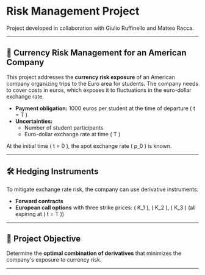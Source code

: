 # Risk Management Project

Project developed in collaboration with Giulio Ruffinello and Matteo Racca.

---

## 💱 Currency Risk Management for an American Company

This project addresses the **currency risk exposure** of an American company organizing trips to the Euro area for students. The company needs to cover costs in euros, which exposes it to fluctuations in the euro-dollar exchange rate.  

- **Payment obligation:** 1000 euros per student at the time of departure \( t = T \)  
- **Uncertainties:**  
  - Number of student participants  
  - Euro-dollar exchange rate at time \( T \)

At the initial time \( t = 0 \), the spot exchange rate \( p_0 \) is known.

---

## 🛠 Hedging Instruments

To mitigate exchange rate risk, the company can use derivative instruments:  

- **Forward contracts**  
- **European call options** with three strike prices: \( K_1 \), \( K_2 \), \( K_3 \) (all expiring at \( t = T \))

---

## 🎯 Project Objective

Determine the **optimal combination of derivatives** that minimizes the company's exposure to currency risk.

---

